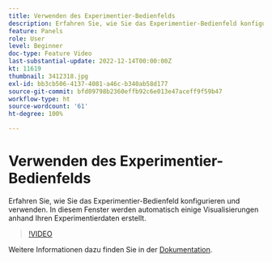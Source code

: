 ```yaml
---
title: Verwenden des Experimentier-Bedienfelds
description: Erfahren Sie, wie Sie das Experimentier-Bedienfeld konfigurieren und verwenden. In diesem Fenster werden automatisch einige Visualisierungen anhand Ihren Experimentierdaten erstellt.
feature: Panels
role: User
level: Beginner
doc-type: Feature Video
last-substantial-update: 2022-12-14T00:00:00Z
kt: 11619
thumbnail: 3412318.jpg
exl-id: bb3cb506-4137-4081-a46c-b340ab58d177
source-git-commit: bfd09798b2360effb92c6e013e47aceff9f59b47
workflow-type: ht
source-wordcount: '61'
ht-degree: 100%

---
```


# Verwenden des Experimentier-Bedienfelds

Erfahren Sie, wie Sie das Experimentier-Bedienfeld konfigurieren und verwenden. In diesem Fenster werden automatisch einige Visualisierungen anhand Ihren Experimentierdaten erstellt.

>[!VIDEO](https://video.tv.adobe.com/v/3412318/?quality=12&learn=on)

Weitere Informationen dazu finden Sie in der [Dokumentation](https://experienceleague.adobe.com/docs/analytics-platform/using/cja-workspace/panels/experimentation.html?lang=de).
